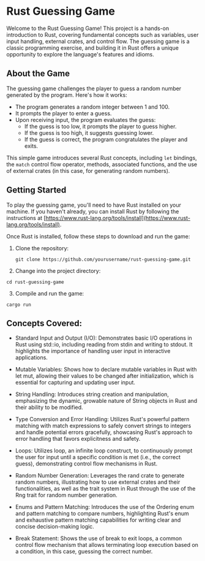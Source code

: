 # Rust Guessing Game

Welcome to the Rust Guessing Game! This project is a hands-on introduction to Rust, covering fundamental concepts such as variables, user input handling, external crates, and control flow. The guessing game is a classic programming exercise, and building it in Rust offers a unique opportunity to explore the language's features and idioms.

## About the Game

The guessing game challenges the player to guess a random number generated by the program. Here's how it works:

- The program generates a random integer between 1 and 100.
- It prompts the player to enter a guess.
- Upon receiving input, the program evaluates the guess:
  - If the guess is too low, it prompts the player to guess higher.
  - If the guess is too high, it suggests guessing lower.
  - If the guess is correct, the program congratulates the player and exits.

This simple game introduces several Rust concepts, including `let` bindings, the `match` control flow operator, methods, associated functions, and the use of external crates (in this case, for generating random numbers).

## Getting Started

To play the guessing game, you'll need to have Rust installed on your machine. If you haven't already, you can install Rust by following the instructions at [https://www.rust-lang.org/tools/install](https://www.rust-lang.org/tools/install).

Once Rust is installed, follow these steps to download and run the game:

1. Clone the repository:
   ```
   git clone https://github.com/yourusername/rust-guessing-game.git
   ```

2. Change into the project directory:
```
cd rust-guessing-game
```

3. Compile and run the game:
```
cargo run
```

## Concepts Covered:

- Standard Input and Output (I/O): Demonstrates basic I/O operations in Rust using std::io, including reading from stdin and writing to stdout. It highlights the importance of handling user input in interactive applications.

- Mutable Variables: Shows how to declare mutable variables in Rust with let mut, allowing their values to be changed after initialization, which is essential for capturing and updating user input.

- String Handling: Introduces string creation and manipulation, emphasizing the dynamic, growable nature of String objects in Rust and their ability to be modified.

- Type Conversion and Error Handling: Utilizes Rust's powerful pattern matching with match expressions to safely convert strings to integers and handle potential errors gracefully, showcasing Rust's approach to error handling that favors explicitness and safety.

- Loops: Utilizes loop, an infinite loop construct, to continuously prompt the user for input until a specific condition is met (i.e., the correct guess), demonstrating control flow mechanisms in Rust.

- Random Number Generation: Leverages the rand crate to generate random numbers, illustrating how to use external crates and their functionalities, as well as the trait system in Rust through the use of the Rng trait for random number generation.

- Enums and Pattern Matching: Introduces the use of the Ordering enum and pattern matching to compare numbers, highlighting Rust's enum and exhaustive pattern matching capabilities for writing clear and concise decision-making logic.

- Break Statement: Shows the use of break to exit loops, a common control flow mechanism that allows terminating loop execution based on a condition, in this case, guessing the correct number.


